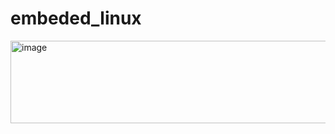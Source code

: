 # embeded_linux


<img width="1278" height="132" alt="image" src="https://github.com/user-attachments/assets/56685a18-3051-4bd9-833e-04c92220eb95" />



